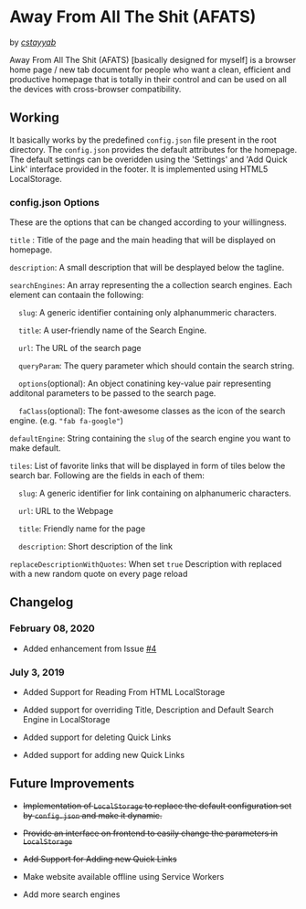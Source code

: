 # Away From All The Shit (AFATS)

by *[cstayyab](https://github.com/cstayyab)*

Away From All The Shit (AFATS) [basically designed for myself] is a browser home page / new tab document for people who want a clean, efficient and productive homepage that is totally in their control and can be used on all the devices with cross-browser compatibility.

## Working

It basically works by the predefined `config.json` file present in the root directory. The `config.json` provides the default attributes for the homepage. The default settings can be overidden using the 'Settings' and 'Add Quick Link' interface provided in the footer. It is implemented using HTML5 LocalStorage. 

### config.json Options

These are the options that can be changed according to your willingness.

`title` : Title of the page and the main heading that will be displayed on homepage.

`description`: A small description that will be desplayed below the tagline.

`searchEngines`: An array representing the a collection search engines. Each element can contaain the following:

&nbsp;&nbsp;&nbsp;&nbsp;`slug`: A generic identifier containing only alphanummeric characters.

&nbsp;&nbsp;&nbsp;&nbsp;`title`: A user-friendly name of the Search Engine.

&nbsp;&nbsp;&nbsp;&nbsp;`url`: The URL of the search page

&nbsp;&nbsp;&nbsp;&nbsp;`queryParam`: The query parameter which should contain the search string.

&nbsp;&nbsp;&nbsp;&nbsp;`options`(optional): An object conatining key-value pair representing additonal parameters to be passed to the search page.

&nbsp;&nbsp;&nbsp;&nbsp;`faClass`(optional): The font-awesome classes as the icon of the search engine. (e.g. `"fab fa-google"`)

`defaultEngine`: String containing the `slug` of the search engine you want to make default.

`tiles`: List of favorite links that will be displayed in form of tiles below the search bar. Following are the fields in each of them:

&nbsp;&nbsp;&nbsp;&nbsp;`slug`: A generic identifier for link containing on alphanumeric characters.

&nbsp;&nbsp;&nbsp;&nbsp;`url`: URL to the Webpage

&nbsp;&nbsp;&nbsp;&nbsp;`title`: Friendly name for the page

&nbsp;&nbsp;&nbsp;&nbsp;`description`: Short description of the link

`replaceDescriptionWithQuotes`: When set `true` Description with replaced with a new random quote on every page reload

## Changelog

### February 08, 2020

* Added enhancement from Issue [#4](https://github.com/cstayyab/AFATS/issues/4)

### July 3, 2019

* Added Support for Reading From HTML LocalStorage

* Added support for overriding Title, Description and Default Search Engine in LocalStorage

* Added support for deleting Quick Links

* Added support for adding new Quick Links

## Future Improvements

* <del>Implementation of `LocalStorage` to replace the default configuration set by `config.json` and make it dynamic.</del>

* <del>Provide an interface on frontend to easily change the parameters in `LocalStorage`</del>

* <del>Add Support for Adding new Quick Links</del>

* Make website available offline using Service Workers

* Add more search engines
